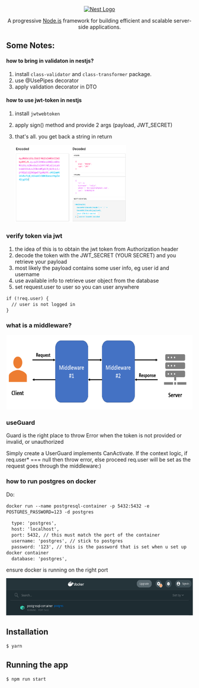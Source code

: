 <p align="center">
  <a href="http://nestjs.com/" target="blank"><img src="https://nestjs.com/img/logo_text.svg" width="320" alt="Nest Logo" /></a>
</p>

  <p align="center">A progressive <a href="http://nodejs.org" target="_blank">Node.js</a> framework for building efficient and scalable server-side applications.</p>
    <p align="center">

</p>

## Some Notes:

#### how to bring in validaton in nestjs?

1. install `class-validator` and `class-transformer` package.
2. use @UsePipes decorator
3. apply validation decorator in DTO

#### how to use jwt-token in nestjs

1. install `jwtwebtoken`
2. apply sign() method and provide 2 args (payload, JWT_SECRET)
3. that's all. you get back a string in return

   <img src='./jwt-signed-encoded-vs-decoded.png' width='300'/>

### verify token via jwt

1. the idea of this is to obtain the jwt token from Authorization header
2. decode the token with the JWT_SECRET (YOUR SECRET) and you retrieve your payload
3. most likely the payload contains some user info, eg user id and username
4. use available info to retrieve user object from the database
5. set request.user to user so you can user anywhere

```
if (!req.user) {
  // user is not logged in
}
```

### what is a middleware?

<img src='./middleware.png' height='200px'/>

### useGuard

Guard is the right place to throw Error when the token is not provided or invalid, or unauthorized

Simply create a UserGuard implements CanActivate.
If the context logic, if req.user\* === null then throw error, else proceed
req.user will be set as the request goes through the middleware:)

### how to run postgres on docker

Do:

```
docker run --name postgresql-container -p 5432:5432 -e POSTGRES_PASSWORD=123 -d postgres
```

```
  type: 'postgres',
  host: 'localhost',
  port: 5432, // this must match the port of the container
  username: 'postgres', // stick to postgres
  password: '123', // this is the password that is set when u set up docker container
  database: 'postgres',
```

ensure docker is running on the right port

<img src='./docker.png' height='100px'/>

## Installation

```bash
$ yarn
```

## Running the app

```bash
$ npm run start
```
